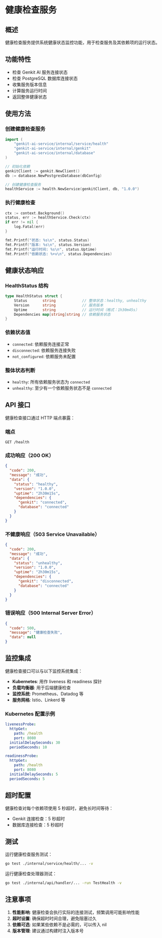 # 健康检查服务

## 概述

健康检查服务提供系统健康状态监控功能，用于检查服务及其依赖项的运行状态。

## 功能特性

- 检查 Genkit AI 服务连接状态
- 检查 PostgreSQL 数据库连接状态
- 收集服务版本信息
- 计算服务运行时间
- 返回整体健康状态

## 使用方法

### 创建健康检查服务

```go
import (
    "genkit-ai-service/internal/service/health"
    "genkit-ai-service/internal/genkit"
    "genkit-ai-service/internal/database"
)

// 初始化依赖
genkitClient := genkit.NewClient()
db := database.NewPostgresDatabase(dbConfig)

// 创建健康检查服务
healthService := health.NewService(genkitClient, db, "1.0.0")
```

### 执行健康检查

```go
ctx := context.Background()
status, err := healthService.Check(ctx)
if err != nil {
    log.Fatal(err)
}

fmt.Printf("状态: %s\n", status.Status)
fmt.Printf("版本: %s\n", status.Version)
fmt.Printf("运行时间: %s\n", status.Uptime)
fmt.Printf("依赖状态: %+v\n", status.Dependencies)
```

## 健康状态响应

### HealthStatus 结构

```go
type HealthStatus struct {
    Status       string            // 整体状态：healthy, unhealthy
    Version      string            // 服务版本
    Uptime       string            // 运行时间（格式：1h30m45s）
    Dependencies map[string]string // 依赖服务状态
}
```

### 依赖状态值

- `connected`: 依赖服务连接正常
- `disconnected`: 依赖服务连接失败
- `not_configured`: 依赖服务未配置

### 整体状态判断

- `healthy`: 所有依赖服务状态为 `connected`
- `unhealthy`: 至少有一个依赖服务状态不是 `connected`

## API 接口

健康检查接口通过 HTTP 端点暴露：

### 端点

```
GET /health
```

### 成功响应（200 OK）

```json
{
  "code": 200,
  "message": "成功",
  "data": {
    "status": "healthy",
    "version": "1.0.0",
    "uptime": "2h30m15s",
    "dependencies": {
      "genkit": "connected",
      "database": "connected"
    }
  }
}
```

### 不健康响应（503 Service Unavailable）

```json
{
  "code": 200,
  "message": "成功",
  "data": {
    "status": "unhealthy",
    "version": "1.0.0",
    "uptime": "2h30m15s",
    "dependencies": {
      "genkit": "disconnected",
      "database": "connected"
    }
  }
}
```

### 错误响应（500 Internal Server Error）

```json
{
  "code": 500,
  "message": "健康检查失败",
  "data": null
}
```

## 监控集成

健康检查接口可以与以下监控系统集成：

- **Kubernetes**: 用作 liveness 和 readiness 探针
- **负载均衡器**: 用于后端健康检查
- **监控系统**: Prometheus、Datadog 等
- **服务网格**: Istio、Linkerd 等

### Kubernetes 配置示例

```yaml
livenessProbe:
  httpGet:
    path: /health
    port: 8080
  initialDelaySeconds: 30
  periodSeconds: 10

readinessProbe:
  httpGet:
    path: /health
    port: 8080
  initialDelaySeconds: 5
  periodSeconds: 5
```

## 超时配置

健康检查对每个依赖项使用 5 秒超时，避免长时间等待：

- Genkit 连接检查：5 秒超时
- 数据库连接检查：5 秒超时

## 测试

运行健康检查服务测试：

```bash
go test ./internal/service/health/... -v
```

运行健康检查处理器测试：

```bash
go test ./internal/api/handler/... -run TestHealth -v
```

## 注意事项

1. **性能影响**: 健康检查会执行实际的连接测试，频繁调用可能影响性能
2. **超时设置**: 确保超时时间合理，避免阻塞过久
3. **依赖可选**: 如果某些依赖不是必需的，可以传入 nil
4. **版本管理**: 建议通过构建时注入版本号
